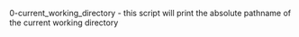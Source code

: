 0-current_working_directory - this script will print the absolute pathname of the current working directory
